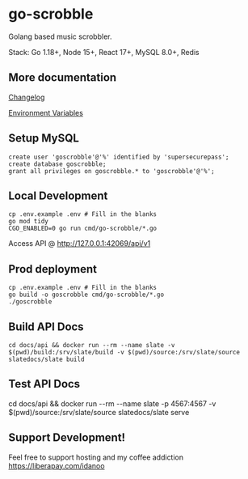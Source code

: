 # go-scrobble

Golang based music scrobbler.

Stack: Go 1.18+, Node 15+, React 17+, MySQL 8.0+, Redis

## More documentation
[Changelog](docs/changelog.md)

[Environment Variables](docs/config.md)

## Setup MySQL
    create user 'goscrobble'@'%' identified by 'supersecurepass';
    create database goscrobble;
    grant all privileges on goscrobble.* to 'goscrobble'@'%';

## Local Development
    cp .env.example .env # Fill in the blanks
    go mod tidy
    CGO_ENABLED=0 go run cmd/go-scrobble/*.go


Access API @ http://127.0.0.1:42069/api/v1

## Prod deployment
    cp .env.example .env # Fill in the blanks
    go build -o goscrobble cmd/go-scrobble/*.go
    ./goscrobble

## Build API Docs
    cd docs/api && docker run --rm --name slate -v $(pwd)/build:/srv/slate/build -v $(pwd)/source:/srv/slate/source slatedocs/slate build


## Test API Docs
   cd docs/api && docker run --rm --name slate -p 4567:4567 -v $(pwd)/source:/srv/slate/source slatedocs/slate serve

## Support Development!
Feel free to support hosting and my coffee addiction https://liberapay.com/idanoo
